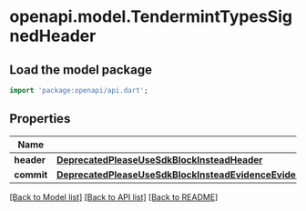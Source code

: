 # openapi.model.TendermintTypesSignedHeader

## Load the model package
```dart
import 'package:openapi/api.dart';
```

## Properties
Name | Type | Description | Notes
------------ | ------------- | ------------- | -------------
**header** | [**DeprecatedPleaseUseSdkBlockInsteadHeader**](DeprecatedPleaseUseSdkBlockInsteadHeader.md) |  | [optional] 
**commit** | [**DeprecatedPleaseUseSdkBlockInsteadEvidenceEvidenceInnerLightClientAttackEvidenceConflictingBlockSignedHeaderCommit**](DeprecatedPleaseUseSdkBlockInsteadEvidenceEvidenceInnerLightClientAttackEvidenceConflictingBlockSignedHeaderCommit.md) |  | [optional] 

[[Back to Model list]](../README.md#documentation-for-models) [[Back to API list]](../README.md#documentation-for-api-endpoints) [[Back to README]](../README.md)


